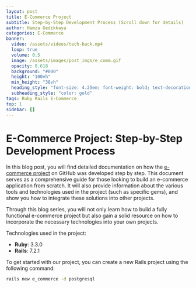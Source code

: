 ```yaml
---
layout: post
title: E-Commerce Project
subtitle: Step-by-Step Development Process (Scroll down for details)
author: Hamza Gedikkaya
categories: E-Commerce
banner:
  video: /assets/videos/tech-back.mp4
  loop: true
  volume: 0.5
  image: /assets/images/post_imgs/e_comm.gif
  opacity: 0.618
  background: "#000"
  height: "100vh"
  min_height: "38vh"
  heading_style: "font-size: 4.25em; font-weight: bold; text-decoration: underline"
  subheading_style: "color: gold"
tags: Ruby Rails E-Commerce
top: 1
sidebar: []
---
```


# E-Commerce Project: Step-by-Step Development Process

In this blog post, you will find detailed documentation on how the [e-commerce project](https://github.com/hamzagedikkaya/E-Commerce-Project) on GitHub was developed step by step. This document serves as a comprehensive guide for those looking to build an e-commerce application from scratch. It will also provide information about the various tools and technologies used in the project (such as specific gems), and show you how to integrate these solutions into other projects.

Through this blog series, you will not only learn how to build a fully functional e-commerce project but also gain a solid resource on how to incorporate the necessary technologies into your own projects.

Technologies used in the project:
- **Ruby**: 3.3.0
- **Rails**: 7.2.1

To get started with our project, you can create a new Rails project using the following command:

```bash
rails new e_commerce -d postgresql
```